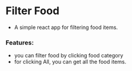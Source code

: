 # Filter Food
- A simple react app for filtering food items.

### Features:
 - you can filter food by clicking food category
 - for clicking All, you can get all the food items.